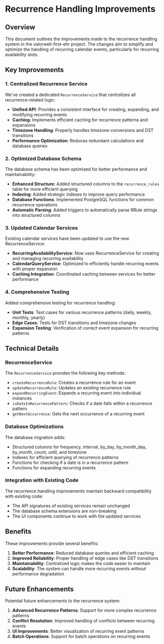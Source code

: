 # Recurrence Handling Improvements

## Overview

This document outlines the improvements made to the recurrence handling system in the valorwell-first-ehr project. The changes aim to simplify and optimize the handling of recurring calendar events, particularly for recurring availability slots.

## Key Improvements

### 1. Centralized Recurrence Service

We've created a dedicated `RecurrenceService` that centralizes all recurrence-related logic:

- **Unified API**: Provides a consistent interface for creating, expanding, and modifying recurring events
- **Caching**: Implements efficient caching for recurrence patterns and expansions
- **Timezone Handling**: Properly handles timezone conversions and DST transitions
- **Performance Optimization**: Reduces redundant calculations and database queries

### 2. Optimized Database Schema

The database schema has been optimized for better performance and maintainability:

- **Enhanced Structure**: Added structured columns to the `recurrence_rules` table for more efficient querying
- **Indexing**: Added strategic indexes to improve query performance
- **Database Functions**: Implemented PostgreSQL functions for common recurrence operations
- **Automatic Parsing**: Added triggers to automatically parse RRule strings into structured columns

### 3. Updated Calendar Services

Existing calendar services have been updated to use the new RecurrenceService:

- **RecurringAvailabilityService**: Now uses RecurrenceService for creating and managing recurring availability
- **CalendarQueryService**: Optimized to efficiently handle recurring events with proper expansion
- **Caching Integration**: Coordinated caching between services for better performance

### 4. Comprehensive Testing

Added comprehensive testing for recurrence handling:

- **Unit Tests**: Test cases for various recurrence patterns (daily, weekly, monthly, yearly)
- **Edge Cases**: Tests for DST transitions and timezone changes
- **Expansion Testing**: Verification of correct event expansion for recurring patterns

## Technical Details

### RecurrenceService

The `RecurrenceService` provides the following key methods:

- `createRecurrenceRule`: Creates a recurrence rule for an event
- `updateRecurrenceRule`: Updates an existing recurrence rule
- `expandRecurringEvent`: Expands a recurring event into individual instances
- `isDateInRecurrencePattern`: Checks if a date falls within a recurrence pattern
- `getNextOccurrence`: Gets the next occurrence of a recurring event

### Database Optimizations

The database migration adds:

- Structured columns for frequency, interval, by_day, by_month_day, by_month, count, until, and timezone
- Indexes for efficient querying of recurrence patterns
- Functions for checking if a date is in a recurrence pattern
- Functions for expanding recurring events

### Integration with Existing Code

The recurrence handling improvements maintain backward compatibility with existing code:

- The API signatures of existing services remain unchanged
- The database schema extensions are non-breaking
- The UI components continue to work with the updated services

## Benefits

These improvements provide several benefits:

1. **Better Performance**: Reduced database queries and efficient caching
2. **Improved Reliability**: Proper handling of edge cases like DST transitions
3. **Maintainability**: Centralized logic makes the code easier to maintain
4. **Scalability**: The system can handle more recurring events without performance degradation

## Future Enhancements

Potential future enhancements to the recurrence system:

1. **Advanced Recurrence Patterns**: Support for more complex recurrence patterns
2. **Conflict Resolution**: Improved handling of conflicts between recurring events
3. **UI Improvements**: Better visualization of recurring event patterns
4. **Batch Operations**: Support for batch operations on recurring events